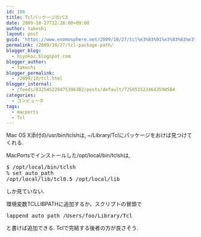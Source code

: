 ```yaml
---
id: 106
title: Tclパッケージのパス
date: 2009-10-27T12:28:00+09:00
author: takeshi
layout: post
guid: 'https://www.enomosphere.net/2009/10/27/tcl%e3%83%91%e3%83%83%e3%82%b1%e3%83%bc%e3%82%b8%e3%81%ae%e3%83%91%e3%82%b9/'
permalink: /2009/10/27/tcl-package-path/
blogger_blog:
  - hiyokoz.blogspot.com
blogger_author:
  - Takeshi
blogger_permalink:
  - /2009/10/tcl.html
blogger_internal:
  - /feeds/832545220475396382/posts/default/7250515234643590584
categories:
  - コンピュータ
tags:
  - macports
  - Tcl
---
```

Mac OS X添付の/usr/bin/tclshは, ~/Library/Tclにパッケージをおけば見つけてくれる.

MacPortsでインストールした/opt/local/bin/tclshは,
<pre>
$ /opt/local/bin/tclsh
% set auto_path
/opt/local/lib/tcl8.5 /opt/local/lib</pre>
しか見ていない.

環境変数TCLLIBPATHに追加するか，スクリプトの冒頭で
<pre>
lappend auto_path /Users/foo/Library/Tcl</pre>
と書けば追加できる. Tclで完結する後者の方が良さそう.
